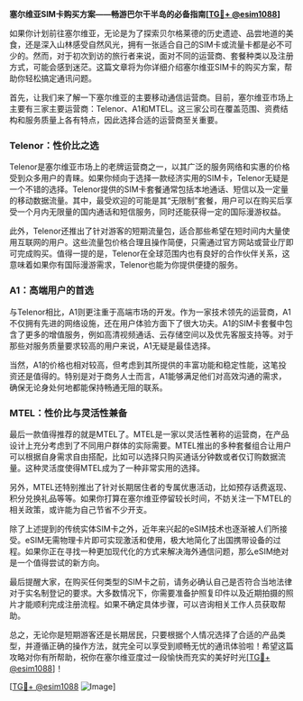 **塞尔维亚SIM卡购买方案——畅游巴尔干半岛的必备指南[[TG💪+ @esim1088](https://t.me/s/esim1088)]**

如果你计划前往塞尔维亚，无论是为了探索贝尔格莱德的历史遗迹、品尝地道的美食，还是深入山林感受自然风光，拥有一张适合自己的SIM卡或流量卡都是必不可少的。然而，对于初次到访的旅行者来说，面对不同的运营商、套餐种类以及注册方式，可能会感到迷茫。这篇文章将为你详细介绍塞尔维亚SIM卡的购买方案，帮助你轻松搞定通讯问题。

首先，让我们来了解一下塞尔维亚的主要移动通信运营商。目前，塞尔维亚市场上主要有三家主要运营商：Telenor、A1和MTEL。这三家公司在覆盖范围、资费结构和服务质量上各有特点，因此选择合适的运营商至关重要。

### Telenor：性价比之选

Telenor是塞尔维亚市场上的老牌运营商之一，以其广泛的服务网络和实惠的价格受到众多用户的青睐。如果你倾向于选择一款经济实用的SIM卡，Telenor无疑是一个不错的选择。Telenor提供的SIM卡套餐通常包括本地通话、短信以及一定量的移动数据流量。其中，最受欢迎的可能是其“无限制”套餐，用户可以在购买后享受一个月内无限量的国内通话和短信服务，同时还能获得一定的国际漫游权益。

此外，Telenor还推出了针对游客的短期流量包，适合那些希望在短时间内大量使用互联网的用户。这些流量包价格合理且操作简便，只需通过官方网站或营业厅即可完成购买。值得一提的是，Telenor在全球范围内也有良好的合作伙伴关系，这意味着如果你有国际漫游需求，Telenor也能为你提供便捷的服务。

### A1：高端用户的首选

与Telenor相比，A1则更注重于高端市场的开发。作为一家技术领先的运营商，A1不仅拥有先进的网络设施，还在用户体验方面下了很大功夫。A1的SIM卡套餐中包含了更多的增值服务，例如高清视频通话、云存储空间以及优先客服支持等。对于那些对服务质量要求较高的用户来说，A1无疑是最佳选择。

当然，A1的价格也相对较高，但考虑到其所提供的丰富功能和稳定性能，这笔投资还是值得的。特别是对于商务人士而言，A1能够满足他们对高效沟通的需求，确保无论身处何地都能保持畅通无阻的联系。

### MTEL：性价比与灵活性兼备

最后一款值得推荐的就是MTEL了。MTEL是一家以灵活性著称的运营商，在产品设计上充分考虑到了不同用户群体的实际需要。MTEL推出的多种套餐组合让用户可以根据自身需求自由搭配，比如可以选择只购买通话分钟数或者仅订购数据流量。这种灵活度使得MTEL成为了一种非常实用的选择。

另外，MTEL还特别推出了针对长期居住者的专属优惠活动，比如预存话费返现、积分兑换礼品等等。如果你打算在塞尔维亚停留较长时间，不妨关注一下MTEL的相关政策，或许能为自己节省不少开支。

除了上述提到的传统实体SIM卡之外，近年来兴起的eSIM技术也逐渐被人们所接受。eSIM无需物理卡片即可实现激活和使用，极大地简化了出国携带设备的过程。如果你正在寻找一种更加现代化的方式来解决海外通信问题，那么eSIM绝对是一个值得尝试的新方向。

最后提醒大家，在购买任何类型的SIM卡之前，请务必确认自己是否符合当地法律对于实名制登记的要求。大多数情况下，你需要准备护照复印件以及近期拍摄的照片才能顺利完成注册流程。如果不确定具体步骤，可以咨询相关工作人员获取帮助。

总之，无论你是短期游客还是长期居民，只要根据个人情况选择了合适的产品类型，并遵循正确的操作方法，就完全可以享受到顺畅无忧的通讯体验啦！希望这篇攻略对你有所帮助，祝你在塞尔维亚度过一段愉快而充实的美好时光[[TG💪+ @esim1088](https://t.me/s/esim1088)]！

[[TG💪+ @esim1088](https://t.me/s/esim1088) ![Image](https://i.postimg.cc/4NQfJmqS/Snipaste-2025-05-13-00-14-12.png)]